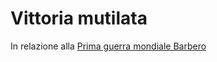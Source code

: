 # Vittoria mutilata
In relazione alla [Prima guerra mondiale Barbero](../altro/Prima%20guerra%20mondiale%20Barbero.md) 